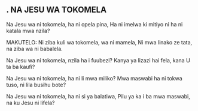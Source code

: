 ## . NA JESU WA TOKOMELA

Na Jesu wa ni tokomela, ha ni opela pina,
Ha ni imelwa ki mitiyo ni ha ni katala mwa nzila?

MAKUTELO:
Ni ziba kuli wa tokomela, wa ni mamela,
Ni mwa linako ze tata, na ziba wa ni babalela.


Na Jesu wa ni tokomela, nzila ha i fuubezi?
Kanya ya lizazi hai fela, kana U ta ba kaufi?


Na Jesu wa ni tokomela, ha ni li mwa miliko?
Mwa maswabi ha ni tokwa tuso, ni lila busihu bote?


Na Jesu wa ni tokomela, ha ni si ya balatiwa,
Pilu ya ka i ba mwa maswabi, na ku Jesu ni lifela?


